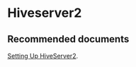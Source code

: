 <properties
  pageTitle="Hiveserver2"
  description="Hiveserver2"
  Service="microsoft.hdinsight"
  resource="clusters"
  authors="pjfreitas"
  ms.author="pfreitas"
  displayOrder="10"
  selfHelpType="resource"
  supportTopicIds="32629069"
  resourceTags=""
  productPesIds="15078"
  cloudEnvironments="public"
  ArticleId="b47d28df-b6a9-4eb6-b5c7-a6f595e49636"
/>

# Hiveserver2 

## **Recommended documents**

[Setting Up HiveServer2](https://cwiki.apache.org/confluence/display/Hive/Setting+Up+HiveServer2).<br>
